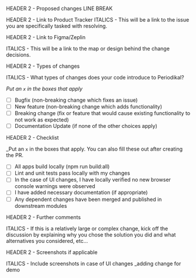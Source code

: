 HEADER 2 - Proposed changes
LINE BREAK

HEADER 2 - Link to Product Tracker
ITALICS - This will be a link to the issue you are specifically tasked with resolving.

HEADER 2 - Link to Figma/Zeplin

ITALICS - This will be a link to the map or design behind the change decisions.

HEADER 2 - Types of changes

ITALICS - What types of changes does your code introduce to Periodikal?

_Put an `x` in the boxes that apply_

- [ ] Bugfix (non-breaking change which fixes an issue)
- [ ] New feature (non-breaking change which adds functionality)
- [ ] Breaking change (fix or feature that would cause existing functionality to not work as expected)
- [ ] Documentation Update (if none of the other choices apply)

HEADER 2 - Checklist

_Put an `x` in the boxes that apply. You can also fill these out after creating the PR.

- [ ] All apps build locally (npm run build:all)
- [ ] Lint and unit tests pass locally with my changes
- [ ] In the case of UI changes, I have locally verified no new browser console warnings were observed
- [ ] I have added necessary documentation (if appropriate)
- [ ] Any dependent changes have been merged and published in downstream modules

HEADER 2 - Further comments

ITALICS - If this is a relatively large or complex change, kick off the discussion by explaining why you chose the solution you did and what alternatives you considered, etc...

HEADER 2 - Screenshots if applicable

ITALICS - Include screenshots in case of UI changes
_adding change for demo
